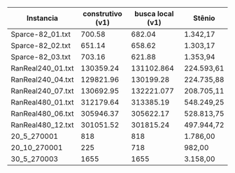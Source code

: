 Instancia | construtivo (v1) | busca local (v1) | Stênio
--------- | ----------- | ----------- | ------
Sparce-82_01.txt | 700.58 | 682.04 | 1.342,17
Sparce-82_02.txt   | 651.14 | 658.62 | 1.303,17
Sparce-82_03.txt | 703.16 | 621.88 | 1.353,94
RanReal240_01.txt | 130359.24 | 131102.864 | 224.593,61
RanReal240_04.txt | 129821.96 | 130199.28 | 224.735,88
RanReal240_07.txt | 130692.95 | 132221.077 | 208.705,11
RanReal480_01.txt | 312179.64 | 313385.19 | 548.249,25
RanReal480_06.txt | 305946.37 | 305622.17 | 528.813,75
RanReal480_12.txt | 301051.52 | 301815.24 | 497.944,72
20_5_270001 | 818 | 818 | 1.786,00
20_10_270001 | 225 | 718 | 982,00
30_5_270003 | 1655 | 1655 | 3.158,00












